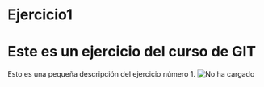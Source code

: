 # Ejercicio1

# Este es un ejercicio del curso de GIT
Esto es una pequeña descripción del ejercicio número 1.
![No ha cargado](https://estaticos.muyinteresante.es/media/cache/1140x_thumb/uploads/images/gallery/594a1ced5bafe85dfd3c9869/gato-romano_0.jpg)

